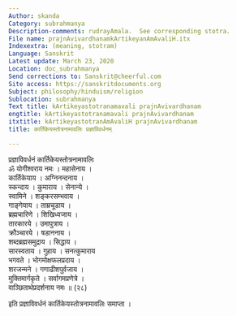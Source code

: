 ```yaml
---
Author: skanda
Category: subrahmanya
Description-comments: rudrayAmala.  See corresponding stotra.
File name: prajnAvivardhanamkArtikeyanAmAvaliH.itx
Indexextra: (meaning, stotram)
Language: Sanskrit
Latest update: March 23, 2020
Location: doc_subrahmanya
Send corrections to: Sanskrit@cheerful.com
Site access: https://sanskritdocuments.org
Subject: philosophy/hinduism/religion
Sublocation: subrahmanya
Text title: kArtikeyastotranamavali prajnAvivardhanam
engtitle: kArtikeyastotranamavali prajnAvivardhanam
itxtitle: kArtikeyastotranAmAvaliH prajnAvivardhanam
title: कार्तिकेयस्तोत्रनामावलिः प्रज्ञाविवर्धनम्

---
```

  
 प्रज्ञाविवर्धनं कार्तिकेयस्तोत्रनामावलिः   
ॐ योगीश्वराय नमः । महासेनाय ।  
कार्तिकेयाय । अग्निनन्दनाय ।  
स्कन्दाय । कुमाराय । सेनान्ये ।  
स्वामिने । शङ्करसम्भवाय ।  
गाङ्गेयाय । ताम्रचूडाय ।  
ब्रह्मचारिणे । शिखिध्वजाय ।  
तारकारये । उमापुत्राय ।  
क्रौञ्चारये । षडाननाय ।  
शब्दब्रह्मसमुद्राय । सिद्धाय ।  
सारस्वताय । गुहाय । सनत्कुमाराय  
भगवते । भोगमोक्षफलप्रदाय ।  
शरजन्मने । गणाढीशपुर्वजाय ।  
मुक्तिमार्गकृते । सर्वागमप्रणेत्रे ।  
वाञ्छितार्थप्रदर्शनाय नमः ॥ (२८)  
  
इति प्रज्ञाविवर्धनं कार्तिकेयस्तोत्रनामावलिः समाप्ता ।  
  
  
  
